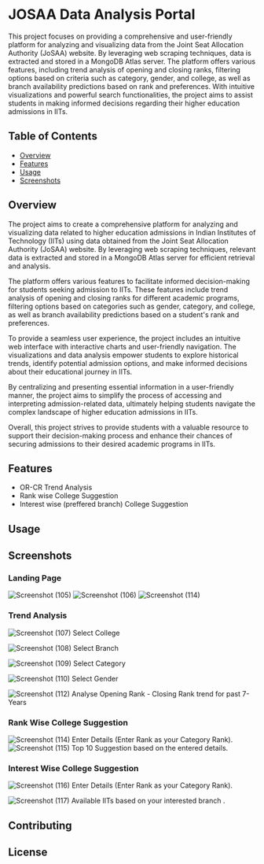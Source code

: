 # JOSAA Data Analysis Portal

This project focuses on providing a comprehensive and user-friendly platform for analyzing and visualizing data from the Joint Seat Allocation Authority (JoSAA) website. By leveraging web scraping techniques, data is extracted and stored in a MongoDB Atlas server. The platform offers various features, including trend analysis of opening and closing ranks, filtering options based on criteria such as category, gender, and college, as well as branch availability predictions based on rank and preferences. With intuitive visualizations and powerful search functionalities, the project aims to assist students in making informed decisions regarding their higher education admissions in IITs.

## Table of Contents

- [Overview](#overview)
- [Features](#features)
- [Usage](#usage)
- [Screenshots](#screenshots)

## Overview

The project aims to create a comprehensive platform for analyzing and visualizing data related to higher education admissions in Indian Institutes of Technology (IITs) using data obtained from the Joint Seat Allocation Authority (JoSAA) website. By leveraging web scraping techniques, relevant data is extracted and stored in a MongoDB Atlas server for efficient retrieval and analysis.

The platform offers various features to facilitate informed decision-making for students seeking admission to IITs. These features include trend analysis of opening and closing ranks for different academic programs, filtering options based on categories such as gender, category, and college, as well as branch availability predictions based on a student's rank and preferences.

To provide a seamless user experience, the project includes an intuitive web interface with interactive charts and user-friendly navigation. The visualizations and data analysis empower students to explore historical trends, identify potential admission options, and make informed decisions about their educational journey in IITs.

By centralizing and presenting essential information in a user-friendly manner, the project aims to simplify the process of accessing and interpreting admission-related data, ultimately helping students navigate the complex landscape of higher education admissions in IITs.

Overall, this project strives to provide students with a valuable resource to support their decision-making process and enhance their chances of securing admissions to their desired academic programs in IITs.

## Features

- OR-CR Trend Analysis
- Rank wise College Suggestion
- Interest wise (preffered branch) College Suggestion

## Usage


## Screenshots

### Landing Page
![Screenshot (105)](https://github.com/Haribhajank/JOSAA_DAP/assets/106884012/56de4da1-53d7-4ff8-abb7-91b030f55cb3)
![Screenshot (106)](https://github.com/Haribhajank/JOSAA_DAP/assets/106884012/1aa9bc7d-592a-4f8e-ac18-4c8a237e9684)
![Screenshot (114)](https://github.com/Haribhajank/JOSAA_DAP/assets/106884012/29512416-cc24-4dd6-93a0-8d91796e1bbf)



### Trend Analysis
![Screenshot (107)](https://github.com/Haribhajank/JOSAA_DAP/assets/106884012/24143033-7e47-4608-98fc-ea58b2c12b6b) 
Select College

![Screenshot (108)](https://github.com/Haribhajank/JOSAA_DAP/assets/106884012/ed8b7f5f-fcff-4315-845e-df93974611a1)
Select Branch

![Screenshot (109)](https://github.com/Haribhajank/JOSAA_DAP/assets/106884012/49be5f28-8dd8-4047-9303-619055584643)
Select Category 

![Screenshot (110)](https://github.com/Haribhajank/JOSAA_DAP/assets/106884012/3eb1fcaa-553d-4a2f-bf9b-cf537de64e26)
Select Gender

![Screenshot (112)](https://github.com/Haribhajank/JOSAA_DAP/assets/106884012/48c2a7a1-d116-4dd9-827b-fa00f25141a0)
Analyse Opening Rank - Closing Rank trend for past 7- Years


### Rank Wise College Suggestion
![Screenshot (114)](https://github.com/Haribhajank/JOSAA_DAP/assets/106884012/27711496-c46b-4db5-9bd4-3ac104a4ac1a)
Enter Details (Enter Rank as your Category Rank).
![Screenshot (115)](https://github.com/Haribhajank/JOSAA_DAP/assets/106884012/18399470-afb4-44e1-8c3d-01329349f911)
Top 10 Suggestion based on the entered details.

### Interest Wise College Suggestion
![Screenshot (116)](https://github.com/Haribhajank/JOSAA_DAP/assets/106884012/292f7e4a-239b-4261-b422-65fab7a0276e)
Enter Details (Enter Rank as your Category Rank).

![Screenshot (117)](https://github.com/Haribhajank/JOSAA_DAP/assets/106884012/f9629c51-5771-480c-921a-f3c7196bf6c2)
Available IITs based on your interested branch .





<!-- Add more screenshots as necessary -->

## Contributing

## License
